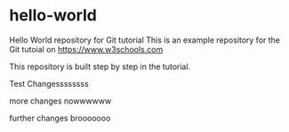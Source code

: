 # hello-world
Hello World repository for Git tutorial
This is an example repository for the Git tutoial on https://www.w3schools.com

This repository is built step by step in the tutorial.

Test Changessssssss

more changes nowwwwww

further changes brooooooo
